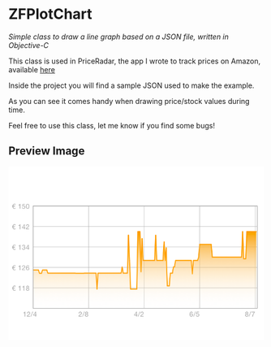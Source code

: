 # ZFPlotChart
_Simple class to draw a line graph based on a JSON file, written in Objective-C_

This class is used in PriceRadar, the app I wrote to track prices on Amazon, available [here](https://itunes.apple.com/us/app/priceradar-seguiprezzo-per/id790926556?mt=8)

Inside the project you will find a sample JSON used to make the example. 

As you can see it comes handy when drawing price/stock values during time.

Feel free to use this class, let me know if you find some bugs!

## Preview Image

![ZFPlotChart](ZFPlotChart/preview.png)
